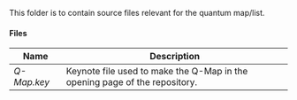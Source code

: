 This folder is to contain source files relevant for the quantum map/list.

#### Files

| Name                        	| Description |
|-----------------------------	|-----------
*Q-Map.key*                     | Keynote file used to make the Q-Map in the opening page of the repository.
